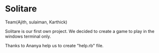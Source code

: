 # Solitare

Team(Ajith, sulaiman, Karthick)

Solitare is our first own project. We decided to create a game to play in the windows terminal only.

Thanks to Ananya help us to create "help.rb" file.
